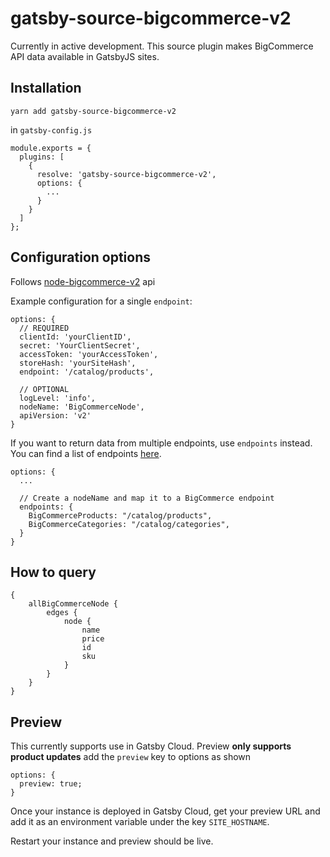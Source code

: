 # gatsby-source-bigcommerce-v2

Currently in active development. This source plugin makes BigCommerce API data available in GatsbyJS sites.

## Installation

```
yarn add gatsby-source-bigcommerce-v2
```

in `gatsby-config.js`

```
module.exports = {
  plugins: [
    {
      resolve: 'gatsby-source-bigcommerce-v2',
      options: {
        ...
      }
    }
  ]
};
```

## Configuration options

Follows [node-bigcommerce-v2](https://github.com/guyromellemagayano/node-bigcommerce-v2) api

Example configuration for a single `endpoint`:

```
options: {
  // REQUIRED
  clientId: 'yourClientID',
  secret: 'YourClientSecret',
  accessToken: 'yourAccessToken',
  storeHash: 'yourSiteHash',
  endpoint: '/catalog/products',

  // OPTIONAL
  logLevel: 'info',
  nodeName: 'BigCommerceNode',
  apiVersion: 'v2'
}
```

If you want to return data from multiple endpoints, use `endpoints` instead. You can find a list of endpoints [here](https://developer.bigcommerce.com/api-reference/).

```
options: {
  ...

  // Create a nodeName and map it to a BigCommerce endpoint
  endpoints: {
    BigCommerceProducts: "/catalog/products",
    BigCommerceCategories: "/catalog/categories",
  }
}
```

## How to query

```
{
	allBigCommerceNode {
		edges {
			node {
				name
				price
				id
				sku
			}
		}
	}
}
```

## Preview

This currently supports use in Gatsby Cloud.
Preview **only supports product updates**
add the `preview` key to options as shown

```
options: {
  preview: true;
}
```

Once your instance is deployed in Gatsby Cloud, get your preview URL and add it as an environment variable under the key `SITE_HOSTNAME`.

Restart your instance and preview should be live.
